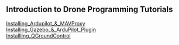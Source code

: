 ## Introduction to Drone Programming Tutorials

[Installing_Ardupilot_&_MAVProxy](Installing_Ardupilot_&_MAVProxy_Ubuntu_20.04.md)\
[Installing_Gazebo_&_ArduPilot_Plugin](Installing_Gazebo_&_ArduPilot_Plugin.md)\
[Installling_QGroundControl](Installling_QGroundControl.md)